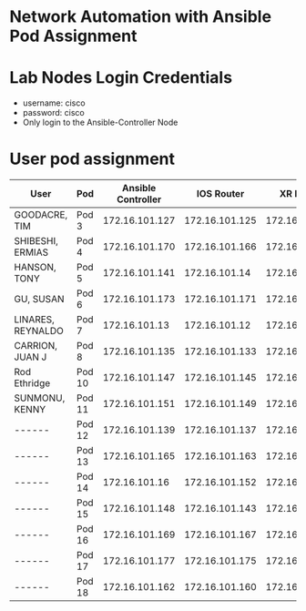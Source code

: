 # Network Automation with Ansible Pod Assignment

# Lab Nodes Login Credentials
- username: cisco
- password: cisco
- Only login to the Ansible-Controller Node

# User pod assignment

| User | Pod | Ansible Controller | IOS Router | XR Router|
|------|-----|--------------------|------------|-----------|
| GOODACRE, TIM |	Pod 3 | 172.16.101.127 | 172.16.101.125 | 172.16.101.126 |
| SHIBESHI, ERMIAS |	Pod 4 | 172.16.101.170 | 172.16.101.166 | 172.16.101.17 |
| HANSON, TONY  |	Pod 5 | 172.16.101.141 | 172.16.101.14 | 172.16.101.140 |
| GU, SUSAN |	Pod 6 | 172.16.101.173 | 172.16.101.171 | 172.16.101.172 |
| LINARES, REYNALDO |	Pod 7 | 172.16.101.13 | 172.16.101.12 | 172.16.101.128 |
| CARRION, JUAN J |	Pod 8 | 172.16.101.135 | 172.16.101.133 | 172.16.101.134 |
| Rod Ethridge |	Pod 10 | 172.16.101.147 | 172.16.101.145 | 172.16.101.146 |
| SUNMONU, KENNY |	Pod 11 | 172.16.101.151 | 172.16.101.149 | 172.16.101.150 |
| ------ |	Pod 12 | 172.16.101.139 | 172.16.101.137 | 172.16.101.138 |
| ------ |	Pod 13 | 172.16.101.165 | 172.16.101.163 | 172.16.101.164 |
| ------ |	Pod 14 | 172.16.101.16 | 172.16.101.152 | 172.16.101.159 |
| ------ |	Pod 15 | 172.16.101.148 | 172.16.101.143 | 172.16.101.144 |
| ------ |	Pod 16 | 172.16.101.169 | 172.16.101.167 | 172.16.101.168 |
| ------ |	Pod 17 | 172.16.101.177 | 172.16.101.175 | 172.16.101.176 |
| ------ |	Pod 18 | 172.16.101.162 | 172.16.101.160 | 172.16.101.161 |